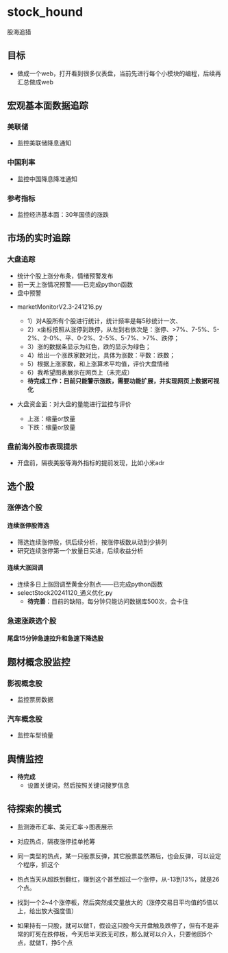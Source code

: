 # stock_hound
股海追猎


## 目标

- 做成一个web，打开看到很多仪表盘，当前先进行每个小模块的编程，后续再汇总做成web


## 宏观基本面数据追踪

### 美联储

+ 监控美联储降息通知

### 中国利率

+ 监控中国降息降准通知

### 参考指标

+ 监控经济基本面：30年国债的涨跌



## 市场的实时追踪

### 大盘追踪

- 统计个股上涨分布条，情绪预警发布
- 前一天上涨情况预警——已完成python函数
- 盘中预警

+ marketMonitorV2.3-241216.py
  + 1）对A股所有个股进行统计，统计频率是每5秒统计一次、
  + 2）x坐标按照从涨停到跌停，从左到右依次是：涨停、>7%、7-5%、5-2%、2-0%、平、0-2%、2-5%、5-7%、>7%、跌停；
  + 3）涨的数据条显示为红色，跌的显示为绿色；
  + 4）给出一个涨跌家数对比，具体为涨数：平数：跌数；
  + 5）根据上涨家数，和上涨算术平均值，评价大盘情绪
  + 6）我希望图表展示在网页上（未完成）
  + **待完成工作：目前只能警示涨跌，需要功能扩展，并实现网页上数据可视化**

+ 大盘资金面：对大盘的量能进行监控与评价
  + 上涨：缩量or放量
  + 下跌：缩量or放量

### 盘前海外股市表现提示

- 开盘前，隔夜美股等海外指标的提前发现，比如小米adr

  

## 选个股

### 涨停选个股

#### 连续涨停股筛选

+ 筛选连续涨停股，供后续分析，按涨停板数从动到少排列
+ 研究连续涨停第一个放量日买进，后续收益分析

#### 连续大涨回调

+ 连续多日上涨回调至黄金分割点——已完成python函数
+ selectStock20241120_通义优化.py
  + **待完善**：目前的缺陷，每分钟只能访问数据库500次，会卡住

### 急速涨跌选个股

#### 尾盘15分钟急速拉升和急速下降选股



## 题材概念股监控

### 影视概念股

+ 监控票房数据

### 汽车概念股

+ 监控车型销量



## 舆情监控


+ **待完成**
  + 设置关键词，然后按照关键词搜罗信息



## 待探索的模式

- 监测港币汇率、美元汇率->图表展示

- 对应热点，隔夜涨停挂单抢筹
- 同一类型的热点，某一只股票反弹，其它股票虽然滞后，也会反弹，可以设定个程序，抓这个
- 热点当天从超跌到翻红，赚到这个甚至超过一个涨停，从-13到13%，就是26个点。
- 找到一个2~4个涨停板，然后突然成交量放大的（涨停交易日平均值的5倍以上，给出放大强度值）
- 如果持有一只股，就可以做T，假设这只股今天开盘触及跌停了，但有不是非常的盯死在跌停板，今天后半天跌无可跌，那么就可以介入，只要他回5个点，就做T，挣5个点
